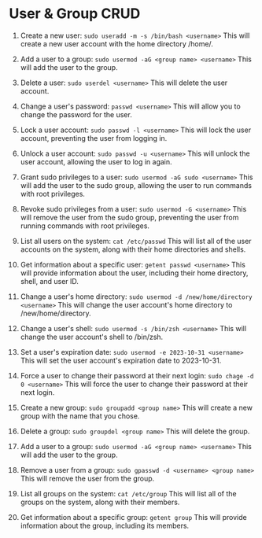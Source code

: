 # User & Group CRUD

1.  Create a new user:
    `sudo useradd -m -s /bin/bash <username>`
    This will create a new user account with the home directory /home/<username>.

1.  Add a user to a group:
    `sudo usermod -aG <group name> <username>`
    This will add the user to the group.

1.  Delete a user:
    `sudo userdel <username>`
    This will delete the user account.

1.  Change a user's password:
    `passwd <username>`
    This will allow you to change the password for the user.

1.  Lock a user account:
    `sudo passwd -l <username>`
    This will lock the user account, preventing the user from logging in.

1.  Unlock a user account:
    `sudo passwd -u <username>`
    This will unlock the user account, allowing the user to log in again.

1.  Grant sudo privileges to a user:
    `sudo usermod -aG sudo <username>`
    This will add the user to the sudo group, allowing the user to run commands with root privileges.

1.  Revoke sudo privileges from a user:
    `sudo usermod -G <username>`
    This will remove the user from the sudo group, preventing the user from running commands with root privileges.

1.  List all users on the system:
    `cat /etc/passwd`
    This will list all of the user accounts on the system, along with their home directories and shells.

1.  Get information about a specific user:
    `getent passwd <username>`
    This will provide information about the user, including their home directory, shell, and user ID.

1.  Change a user's home directory:
    `sudo usermod -d /new/home/directory <username>`
    This will change the user account's home directory to /new/home/directory.

1.  Change a user's shell:
    `sudo usermod -s /bin/zsh <username>`
    This will change the user account's shell to /bin/zsh.

1.  Set a user's expiration date:
    `sudo usermod -e 2023-10-31 <username>`
    This will set the user account's expiration date to 2023-10-31.

1.  Force a user to change their password at their next login:
    `sudo chage -d 0 <username>`
    This will force the user to change their password at their next login.

1.  Create a new group:
    `sudo groupadd <group name>`
    This will create a new group with the name that you chose.

1.  Delete a group:
    `sudo groupdel <group name>`
    This will delete the group.

1.  Add a user to a group:
    `sudo usermod -aG <group name> <username>`
    This will add the user to the group.

1.  Remove a user from a group:
    `sudo gpasswd -d <username> <group name>`
    This will remove the user from the group.

1.  List all groups on the system:
    `cat /etc/group`
    This will list all of the groups on the system, along with their members.

1.  Get information about a specific group:
    `getent group`
    This will provide information about the group, including its members.
